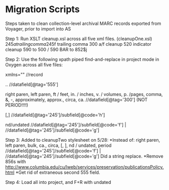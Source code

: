 # Migration Scripts

Steps taken to clean collection-level archival MARC records exported from Voyager, prior to import into AS

Step 1: Run XSLT cleanup.xsl across all five xml files. (cleanupOne.xsl)
245$a trailing comma
245$f trailing comma
300 a/f cleanup
520 indicator cleanup
590 to 500 / 590 BAR to 852$j

Step 2: Use the following xpath  piped find-and-replace in project
mode in Oxygen across all five files:

xmlns=""
//record

..
//datafield[@tag='555']

right paren, left paren, ft / feet, in. / inches, v. / volumes, p.
/pages, comma, &, -, approximately, approx., circa, ca.
//datafield[@tag='300'] (NOT PERIOD!!!!)

[,]
//datafield[@tag='245']/subfield[@code='h']

nd/undated
//datafield[@tag='245']/subfield[@code='f'] |
//datafield[@tag='245']/subfield[@code='g']
 
Step 3:
Added to cleanupTwo stylesheet on 5/28:
*Instead of: right paren, left paren, bulk, ca., circa, [, ], nd / undated, period
//datafield[@tag='245']/subfield[@code='f'] |
//datafield[@tag='245']/subfield[@code='g']
Did a string replace.
*Remove 856s with
http://www.columbia.edu/cu/lweb/services/preservation/publicationsPolicy.html
*Get rid of extraneous second 555 field.
 
Step 4:  Load all into project, and F+R
<subfield code="f"/>
with
<subfield code="f">undated</subfield>